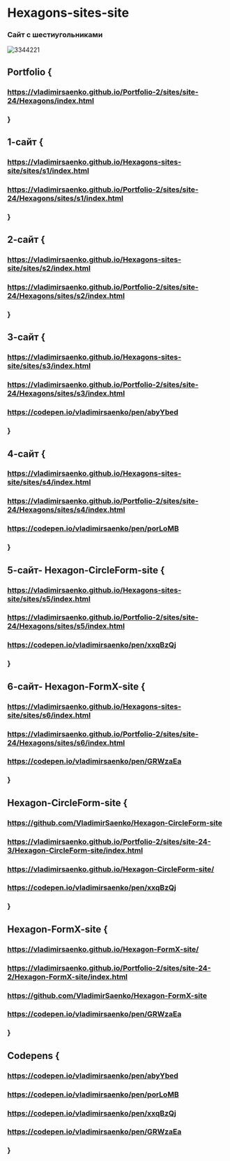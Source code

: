 # Hexagons-sites-site
 
### Сайт с шестиугольниками

![3344221](https://user-images.githubusercontent.com/56477695/121499087-bb2e4e80-c9e5-11eb-9ade-693a88c6835b.jpg)

## Portfolio {

### https://vladimirsaenko.github.io/Portfolio-2/sites/site-24/Hexagons/index.html

### }

## 1-сайт {

### https://vladimirsaenko.github.io/Hexagons-sites-site/sites/s1/index.html

### https://vladimirsaenko.github.io/Portfolio-2/sites/site-24/Hexagons/sites/s1/index.html

### }

## 2-сайт {

### https://vladimirsaenko.github.io/Hexagons-sites-site/sites/s2/index.html

### https://vladimirsaenko.github.io/Portfolio-2/sites/site-24/Hexagons/sites/s2/index.html

### }

## 3-сайт {

### https://vladimirsaenko.github.io/Hexagons-sites-site/sites/s3/index.html

### https://vladimirsaenko.github.io/Portfolio-2/sites/site-24/Hexagons/sites/s3/index.html

### https://codepen.io/vladimirsaenko/pen/abyYbed

### }

## 4-сайт {

### https://vladimirsaenko.github.io/Hexagons-sites-site/sites/s4/index.html

### https://vladimirsaenko.github.io/Portfolio-2/sites/site-24/Hexagons/sites/s4/index.html

### https://codepen.io/vladimirsaenko/pen/porLoMB

### }

## 5-сайт- Hexagon-CircleForm-site {

### https://vladimirsaenko.github.io/Hexagons-sites-site/sites/s5/index.html

### https://vladimirsaenko.github.io/Portfolio-2/sites/site-24/Hexagons/sites/s5/index.html

### https://codepen.io/vladimirsaenko/pen/xxqBzQj

### }

## 6-сайт- Hexagon-FormX-site {

### https://vladimirsaenko.github.io/Hexagons-sites-site/sites/s6/index.html

### https://vladimirsaenko.github.io/Portfolio-2/sites/site-24/Hexagons/sites/s6/index.html

### https://codepen.io/vladimirsaenko/pen/GRWzaEa

### }

## Hexagon-CircleForm-site {

### https://github.com/VladimirSaenko/Hexagon-CircleForm-site

### https://vladimirsaenko.github.io/Portfolio-2/sites/site-24-3/Hexagon-CircleForm-site/index.html

### https://vladimirsaenko.github.io/Hexagon-CircleForm-site/

### https://codepen.io/vladimirsaenko/pen/xxqBzQj

### }

## Hexagon-FormX-site {

### https://vladimirsaenko.github.io/Hexagon-FormX-site/

### https://vladimirsaenko.github.io/Portfolio-2/sites/site-24-2/Hexagon-FormX-site/index.html

### https://github.com/VladimirSaenko/Hexagon-FormX-site

### https://codepen.io/vladimirsaenko/pen/GRWzaEa

### }

## Codepens {

### https://codepen.io/vladimirsaenko/pen/abyYbed

### https://codepen.io/vladimirsaenko/pen/porLoMB

### https://codepen.io/vladimirsaenko/pen/xxqBzQj

### https://codepen.io/vladimirsaenko/pen/GRWzaEa

### }


